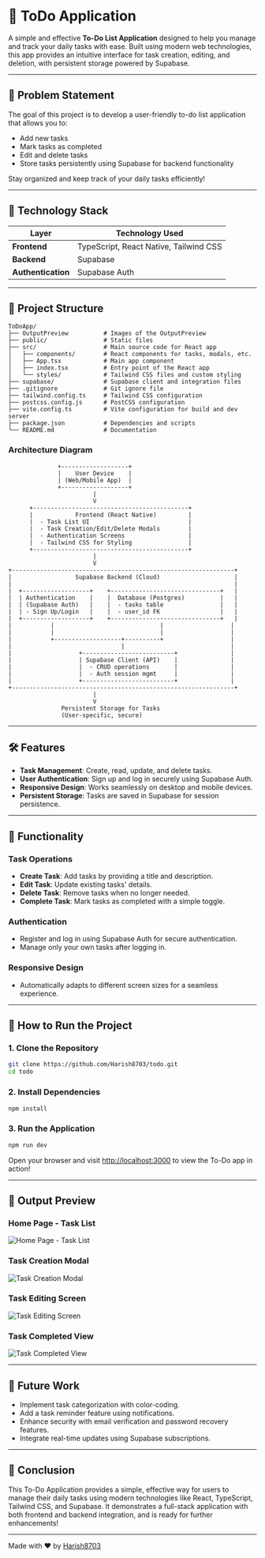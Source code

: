 # 📝 ToDo Application

A simple and effective **To-Do List Application** designed to help you manage and track your daily tasks with ease. Built using modern web technologies, this app provides an intuitive interface for task creation, editing, and deletion, with persistent storage powered by Supabase.

---

## 🚀 Problem Statement

The goal of this project is to develop a user-friendly to-do list application that allows you to:

- Add new tasks
- Mark tasks as completed
- Edit and delete tasks
- Store tasks persistently using Supabase for backend functionality

Stay organized and keep track of your daily tasks efficiently!

---

## 🔧 Technology Stack

| **Layer**            | **Technology Used**              |
|----------------------|----------------------------------|
| **Frontend**         | TypeScript, React Native, Tailwind CSS  |
| **Backend**          | Supabase                         |
| **Authentication**   | Supabase Auth                    |

---

## 📁 Project Structure

```
ToDoApp/
├── OutputPreview          # Images of the OutputPreview
├── public/                # Static files
├── src/                   # Main source code for React app
│   ├── components/        # React components for tasks, modals, etc.
│   ├── App.tsx            # Main app component
│   ├── index.tsx          # Entry point of the React app
│   └── styles/            # Tailwind CSS files and custom styling
├── supabase/              # Supabase client and integration files
├── .gitignore             # Git ignore file
├── tailwind.config.ts     # Tailwind CSS configuration
├── postcss.config.js      # PostCSS configuration
├── vite.config.ts         # Vite configuration for build and dev server
├── package.json           # Dependencies and scripts
└── README.md              # Documentation
```
### Architecture Diagram

```plaintext
              +-------------------+
              |    User Device    |
              | (Web/Mobile App)  |
              +-------------------+
                        |
                        V
      +--------------------------------------------+
      |            Frontend (React Native)         |
      |  - Task List UI                            |
      |  - Task Creation/Edit/Delete Modals        |
      |  - Authentication Screens                  |
      |  - Tailwind CSS for Styling                |
      +--------------------------------------------+
                        |
                        V
+---------------------------------------------------------------+
|                  Supabase Backend (Cloud)                     |
|                                                               |
|  +-------------------+    +-------------------------------+   |
|  | Authentication    |    |  Database (Postgres)          |   |
|  | (Supabase Auth)   |    |  - tasks table                |   |
|  | - Sign Up/Login   |    |  - user_id FK                 |   |
|  +-------------------+    +-------------------------------+   |
|           |                              |                   |
|           |                              |                   |
|           +-------------------+----------+                   |
|                               |                              |
|                   +--------------------------+               |
|                   | Supabase Client (API)    |               |
|                   |  - CRUD operations       |               |
|                   |  - Auth session mgmt     |               |
|                   +--------------------------+               |
+---------------------------------------------------------------+
                        |
                        V
               Persistent Storage for Tasks
               (User-specific, secure)

```


---

## 🛠 Features

- **Task Management**: Create, read, update, and delete tasks.
- **User Authentication**: Sign up and log in securely using Supabase Auth.
- **Responsive Design**: Works seamlessly on desktop and mobile devices.
- **Persistent Storage**: Tasks are saved in Supabase for session persistence.

---

## 🤖 Functionality

### Task Operations

- **Create Task**: Add tasks by providing a title and description.
- **Edit Task**: Update existing tasks' details.
- **Delete Task**: Remove tasks when no longer needed.
- **Complete Task**: Mark tasks as completed with a simple toggle.

### Authentication

- Register and log in using Supabase Auth for secure authentication.
- Manage only your own tasks after logging in.

### Responsive Design

- Automatically adapts to different screen sizes for a seamless experience.

---

## 📝 How to Run the Project

### 1. Clone the Repository

```bash
git clone https://github.com/Harish8703/todo.git
cd todo
```

### 2. Install Dependencies

```bash
npm install
```

### 3. Run the Application

```bash
npm run dev
```

Open your browser and visit [http://localhost:3000](http://localhost:3000) to view the To-Do app in action!

---

## 📸 Output Preview

### Home Page - Task List
![Home Page - Task List](./OutputPreview/1.jpeg)

### Task Creation Modal
![Task Creation Modal](./OutputPreview/2.jpeg)

### Task Editing Screen
![Task Editing Screen](./OutputPreview/3.jpeg)

### Task Completed View
![Task Completed View](./OutputPreview/4.jpeg)

---

## 🔮 Future Work

- Implement task categorization with color-coding.
- Add a task reminder feature using notifications.
- Enhance security with email verification and password recovery features.
- Integrate real-time updates using Supabase subscriptions.

---

## 🏁 Conclusion

This To-Do Application provides a simple, effective way for users to manage their daily tasks using modern technologies like React, TypeScript, Tailwind CSS, and Supabase. It demonstrates a full-stack application with both frontend and backend integration, and is ready for further enhancements!

---

Made with ❤️ by [Harish8703](https://github.com/Harish8703)
